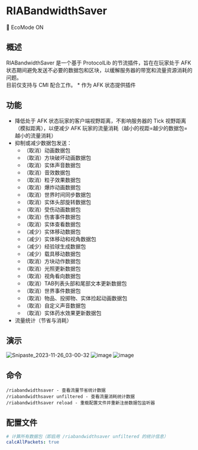 # RIABandwidthSaver

🍃 EcoMode ON

## 概述

RIABandwidthSaver 是一个基于 ProtocolLib 的节流插件，旨在在玩家处于 AFK 状态期间避免发送不必要的数据包和区块，以缓解服务器的带宽和流量资源消耗的问题。  
目前仅支持与 CMI 配合工作。 * 作为 AFK 状态提供插件

## 功能

* 降低处于 AFK 状态玩家的客户端视野距离，不影响服务器的 Tick 视野距离（模拟距离），以便减少 AFK 玩家的流量消耗（越小的视距=越少的数据包=越小的流量消耗）
* 抑制或减少数据包发送：
  * （取消）动画数据包
  * （取消）方块破坏动画数据包
  * （取消）实体声音数据包
  * （取消）音效数据包
  * （取消）粒子效果数据包
  * （取消）爆炸动画数据包
  * （取消）世界时间同步数据包
  * （取消）实体头部旋转数据包
  * （取消）受伤动画数据包
  * （取消）伤害事件数据包
  * （取消）实体查看数据包
  * （减少）实体移动数据包
  * （减少）实体移动和视角数据包
  * （减少）经验球生成数据包
  * （减少）载具移动数据包
  * （取消）方块动作数据包
  * （取消）光照更新数据包
  * （取消）视角看向数据包
  * （取消）TAB列表头部和尾部文本更新数据包
  * （取消）世界事件数据包
  * （取消）物品、投掷物、实体捡起动画数据包
  * （取消）自定义声音数据包
  * （取消）实体药水效果更新数据包
* 流量统计（节省与消耗）

## 演示

![Snipaste_2023-11-26_03-00-32](https://github.com/RIA-AED/RIABandwidthSaver/assets/30802565/35c3336e-edf9-4a54-b075-0553809de505)
![image](https://github.com/RIA-AED/RIABandwidthSaver/assets/30802565/a1b8c7f1-8067-4abd-b0b9-41f2da8c48a2)
![image](https://github.com/RIA-AED/RIABandwidthSaver/assets/30802565/2dd8e3fa-c6df-4669-a5e9-cb1c832cf2f2)

## 命令

```
/riabandwidthsaver - 查看流量节省统计数据
/riabandwidthsaver unfiltered - 查看流量消耗统计数据
/riabandwidthsaver reload - 重载配置文件并重新注册数据包监听器
```

## 配置文件

```yaml
# 计算所有数据包（即启用 /riabandwidthsaver unfiltered 的统计信息）
calcAllPackets: true
```

